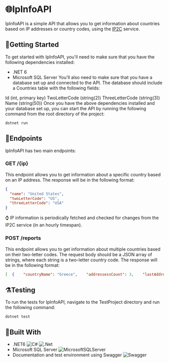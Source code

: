 # 🌐IpInfoAPI
 IpInfoAPI is a simple API that allows you to get information about countries based on IP addresses or country codes, using the [IP2C](https://about.ip2c.org/#about) service.

## 🏃Getting Started

To get started with IpInfoAPI, you'll need to make sure that you have the following dependencies installed:

* .NET 6
* Microsoft SQL Server
You'll also need to make sure that you have a database set up and connected to the API. The database should include a Countries table with the following fields:

Id (int, primary key)
TwoLetterCode (string(2))
ThreeLetterCode (string(3))
Name (string(50))
Once you have the above dependencies installed and your database set up, you can start the API by running the following command from the root directory of the project:
```
dotnet run
```

## 🔌Endpoints 

IpInfoAPI has two main endpoints:

### GET /{ip} 
This endpoint allows you to get information about a specific country based on an IP address. The response will be in the following format:
```json
{
  "name": "United States",
  "twoLetterCode": "US",
  "threeLetterCode": "USA"
}
```

⌚ IP information is periodically fetched and checked for changes from the IP2C service (in an hourly timespan).

### POST /reports
This endpoint allows you to get information about multiple countries based on their two-letter codes. The request body should be a JSON array of strings, where each string is a two-letter country code. The response will be in the following format:
```json
[  {    "countryName": "Greece",    "addressessCount": 3,    "lastAddressUpdated": "2022-10-12T08:41:37"  }]
```
## ⚗️Testing 
To run the tests for IpInfoAPI, navigate to the TestProject directory and run the following command:
```
dotnet test
```

## 🔨Built With
* .NET6 ![C#](https://img.shields.io/badge/c%23-%23239120.svg?style=for-the-badge&logo=c-sharp&logoColor=white) ![.Net](https://img.shields.io/badge/.NET-5C2D91?style=for-the-badge&logo=.net&logoColor=white)
* Microsoft SQL Server  ![MicrosoftSQLServer](https://img.shields.io/badge/Microsoft%20SQL%20Sever-CC2927?style=for-the-badge&logo=microsoft%20sql%20server&logoColor=white)
* Documentation and test environment using Swagger ![Swagger](https://img.shields.io/badge/-Swagger-%23Clojure?style=for-the-badge&logo=swagger&logoColor=white)


